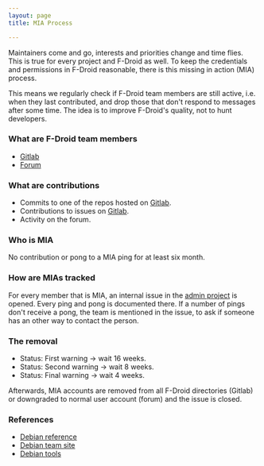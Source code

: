 ```yaml
---
layout: page
title: MIA Process

---
```



Maintainers come and go, interests and priorities change and time flies. This
is true for every project and F-Droid as well. To keep the credentials and
permissions in F-Droid reasonable, there is this missing in action (MIA) process.

This means we regularly check if F-Droid team members are still active, i.e.
when they last contributed, and drop those that don't respond to messages after
some time. The idea is to improve F-Droid's quality, not to hunt developers.

### What are F-Droid team members

- [Gitlab](https://gitlab.com/fdroid/admin/-/project_members)
- [Forum](https://forum.f-droid.org/g/contributors)

### What are contributions

- Commits to one of the repos hosted on [Gitlab](https://gitlab.com/fdroid/).
- Contributions to issues on [Gitlab](https://gitlab.com/groups/fdroid/-/issues).
- Activity on the forum.

### Who is MIA

No contribution or pong to a MIA ping for at least six month.

### How are MIAs tracked

For every member that is MIA, an internal issue in the [admin
project](https://gitlab.com/fdroid/admin/issues/) is opened. Every ping and
pong is documented there. If a number of pings don't receive a pong, the team
is mentioned in the issue, to ask if someone has an other way to contact the
person.

### The removal

- Status: First warning -> wait 16 weeks.
- Status: Second warning -> wait 8 weeks.
- Status: Final warning -> wait 4 weeks.

Afterwards, MIA accounts are removed from all F-Droid directories (Gitlab) or
downgraded to normal user account (forum) and the issue is closed.

### References

- [Debian reference](https://www.debian.org/doc/manuals/developers-reference/beyond-pkging.html#dealing-with-inactive-and-or-unreachable-maintainers)
- [Debian team site](https://wiki.debian.org/Teams/MIA)
- [Debian tools](https://salsa.debian.org/qa/qa/tree/master/mia)
